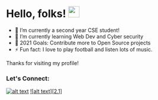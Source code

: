 # Hello, folks! <img src="https://raw.githubusercontent.com/MartinHeinz/MartinHeinz/master/wave.gif" width="30px">

- 🔭 I’m currently a second year CSE student!
- 🌱 I’m currently learning Web Dev and Cyber security
- 🥅 2021 Goals: Contribute more to Open Source projects
- ⚡ Fun fact: I love to play football and listen lots of music.

Thanks for visiting my profile!
### Let's Connect:

[![alt text][1.1]][1]
[![alt text][2.1]][2]

[1.1]: https://cdn.jsdelivr.net/npm/simple-icons@v3/icons/linkedin.svg
[1.2]: https://cdn.jsdelivr.net/npm/simple-icons@v3/icons/instagram.svg

[1]: https://www.linkedin.com/in/abhishek-gautam-
[2]: https://www.instagram.com/_abhishek_gautam_1

